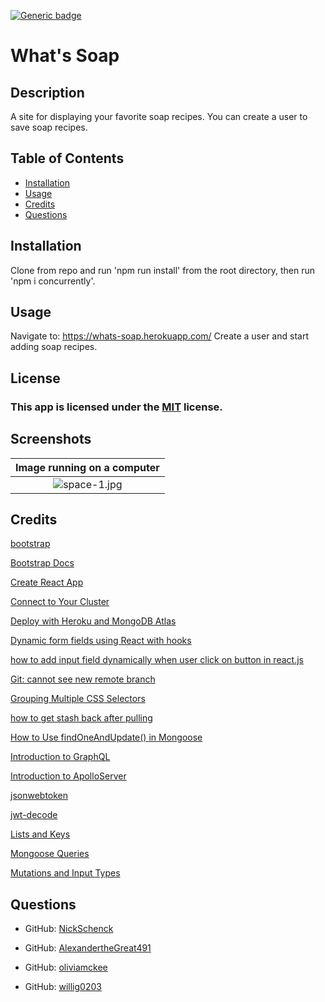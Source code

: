 [![Generic badge](https://img.shields.io/badge/license-MIT-<COLOR>.svg)](#license)
  # What's Soap
  ## Description
  A site for displaying your favorite soap recipes. You can create a user to save soap recipes.
  ## Table of Contents
  * [Installation](#installation)
  * [Usage](#usage)
  * [Credits](#credits)
  * [Questions](#questions)
  
  ## Installation
  Clone from repo and run 'npm run install' from the root directory, then run 'npm i concurrently'.
  ## Usage
  Navigate to: https://whats-soap.herokuapp.com/
  Create a user and start adding soap recipes.
  ## License
  ### This app is licensed under the [MIT](https://opensource.org/licenses/MIT) license.
  ## Screenshots

|                <b>Image running on a computer</b>                 |
| :---------------------------------------------------------------: |
| ![space-1.jpg](./src/assets/images/screenshots/Screenshotweb.jpg) |
  ## Credits
   [bootstrap](https://www.npmjs.com/package/bootstrap)

   [Bootstrap Docs](https://getbootstrap.com/docs/5.0/getting-started/introduction/)

   [Create React App](https://github.com/facebook/create-react-app)

   [Connect to Your Cluster](https://www.mongodb.com/docs/atlas/tutorial/connect-to-your-cluster/)

   [Deploy with Heroku and MongoDB Atlas](https://coding-boot-camp.github.io/full-stack/mongodb/deploy-with-heroku-and-mongodb-atlas)

   [Dynamic form fields using React with hooks](https://dev.to/email2vimalraj/dynamic-form-fields-using-react-35ci)

   [how to add input field dynamically when user click on button in react.js](https://stackoverflow.com/questions/66469913/how-to-add-input-field-dynamically-when-user-click-on-button-in-react-js) 

   [Git: cannot see new remote branch](https://stackoverflow.com/questions/12762922/git-cannot-see-new-remote-branch)

   [Grouping Multiple CSS Selectors](https://www.thoughtco.com/grouping-multiple-css-selectors-3467065)

   [how to get stash back after pulling](https://stackoverflow.com/questions/41188489/how-to-get-the-stash-back-after-pulling)

   [How to Use findOneAndUpdate() in Mongoose](https://mongoosejs.com/docs/tutorials/findoneandupdate.html)

   [Introduction to GraphQL](https://graphql.org/learn/)

   [Introduction to ApolloServer](https://www.apollographql.com/docs/apollo-server/v2/)

   [jsonwebtoken](https://www.npmjs.com/package/jsonwebtoken)

   [jwt-decode](https://www.npmjs.com/package/jwt-decode)

   [Lists and Keys](https://reactjs.org/docs/lists-and-keys.html#keys)

   [Mongoose Queries](https://mongoosejs.com/docs/queries.html)

   [Mutations and Input Types](https://graphql.org/graphql-js/mutations-and-input-types/)
  ## Questions
  * GitHub: [NickSchenck](https://github.com/NickSchenck)

  * GitHub: [AlexandertheGreat491](https://github.com/AlexandertheGreat491)

  * GitHub: [oliviamckee](https://github.com/oliviamckee)

  * GitHub: [willig0203](https://github.com/willig0203)
